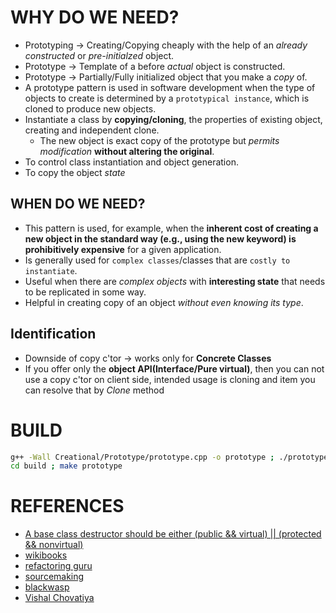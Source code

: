 # WHY DO WE NEED?
+ Prototyping &rarr; Creating/Copying cheaply with the help of an *already constructed* or *pre-initialzed* object. 
+ Prototype &rarr; Template of a before *actual* object is constructed.
+ Prototype &rarr; Partially/Fully initialized object that you make a *copy* of.
+ A prototype pattern is used in software development when the type of objects to create is determined by a `prototypical instance`, which is cloned to produce new objects.
+ Instantiate a class by **copying/cloning**, the properties of existing object, creating and independent clone.
    + The new object is exact copy of the prototype but *permits modification* **without altering the original**.
+ To control class instantiation and object generation.
+ To copy the object _state_

## WHEN DO WE NEED?
+ This pattern is used, for example, when the **inherent cost of creating a new object in the standard way (e.g., using the new keyword) is prohibitively expensive** for a given application.
+ Is generally used for `complex classes`/classes that are `costly to instantiate`.
+ Useful when there are _complex objects_ with __interesting state__ that needs to be replicated in some way.
+ Helpful in creating copy of an object _without even knowing its type_.

## Identification
+ Downside of copy c'tor &rarr; works only for **Concrete Classes**
+ If you offer only the **object API(Interface/Pure virtual)**, then you can not use a copy c'tor on client side, intended usage is cloning and item you can resolve that by _Clone_ method

# BUILD
```bash
g++ -Wall Creational/Prototype/prototype.cpp -o prototype ; ./prototype ; rm -rf ./prototype
cd build ; make prototype
```


# REFERENCES
+ [A base class destructor should be either (public && virtual) || (protected && nonvirtual)](https://necatiergin2019.medium.com/destructor-ya-public-virtual-ya-da-protected-non-virtual-olmal%C4%B1-9bade0adc886)
+ [wikibooks](https://en.wikibooks.org/wiki/C%2B%2B_Programming/Code/Design_Patterns#Prototype)
+ [refactoring guru](https://refactoring.guru/design-patterns/prototype/cpp/example)
+ [sourcemaking](https://sourcemaking.com/design_patterns/prototype/cpp/1)
+ [blackwasp](http://www.blackwasp.co.uk/Prototype.aspx)
+ [Vishal Chovatiya](http://www.vishalchovatiya.com/prototype-design-pattern-in-modern-cpp/)